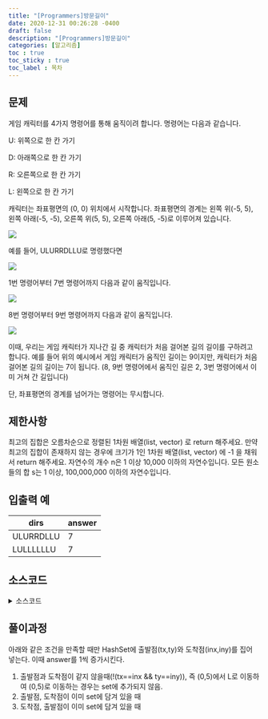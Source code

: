 ```yaml
---
title: "[Programmers]방문길이"
date: 2020-12-31 00:26:28 -0400
draft: false
description: "[Programmers]방문길이"
categories: [알고리즘]
toc : true
toc_sticky : true
toc_label : 목차
---
```


## 문제

게임 캐릭터를 4가지 명령어를 통해 움직이려 합니다. 명령어는 다음과 같습니다.

U: 위쪽으로 한 칸 가기

D: 아래쪽으로 한 칸 가기

R: 오른쪽으로 한 칸 가기

L: 왼쪽으로 한 칸 가기

캐릭터는 좌표평면의 (0, 0) 위치에서 시작합니다. 좌표평면의 경계는 왼쪽 위(-5, 5), 왼쪽 아래(-5, -5), 오른쪽 위(5, 5), 오른쪽 아래(5, -5)로 이루어져 있습니다.

<img src="https://res.cloudinary.com/jistring93/image/upload/v1495542181/%EB%B0%A9%EB%AC%B8%EA%B8%B8%EC%9D%B41_qpp9l3.png">

예를 들어, ULURRDLLU로 명령했다면

<img src="https://res.cloudinary.com/jistring93/image/upload/v1495542443/%EB%B0%A9%EB%AC%B8%EA%B8%B8%EC%9D%B42_lezmdo.png">

1번 명령어부터 7번 명령어까지 다음과 같이 움직입니다.

<img src="https://res.cloudinary.com/jistring93/image/upload/v1495542704/%EB%B0%A9%EB%AC%B8%EA%B8%B8%EC%9D%B43_sootjd.png">

8번 명령어부터 9번 명령어까지 다음과 같이 움직입니다.

<img src="https://res.cloudinary.com/jistring93/image/upload/v1495542767/%EB%B0%A9%EB%AC%B8%EA%B8%B8%EC%9D%B44_hlpiej.png">

이때, 우리는 게임 캐릭터가 지나간 길 중 캐릭터가 처음 걸어본 길의 길이를 구하려고 합니다. 예를 들어 위의 예시에서 게임 캐릭터가 움직인 길이는 9이지만, 캐릭터가 처음 걸어본 길의 길이는 7이 됩니다. (8, 9번 명령어에서 움직인 길은 2, 3번 명령어에서 이미 거쳐 간 길입니다)

단, 좌표평면의 경계를 넘어가는 명령어는 무시합니다.

## 제한사항

최고의 집합은 오름차순으로 정렬된 1차원 배열(list, vector) 로 return 해주세요.
만약 최고의 집합이 존재하지 않는 경우에 크기가 1인 1차원 배열(list, vector) 에 -1 을 채워서 return 해주세요.
자연수의 개수 n은 1 이상 10,000 이하의 자연수입니다.
모든 원소들의 합 s는 1 이상, 100,000,000 이하의 자연수입니다.

## 입출력 예

|dirs|answer|
|---|---|
|ULURRDLLU|7|
|LULLLLLLU|7|

## 소스코드

<details>
<summary>소스코드</summary>
<div markdown="1">

```java
import java.util.*;
class Solution {
  public int solution(String dirs) {
		int answer = 0;
		HashSet <String> set = new HashSet<String>();

		int inx = 5;
		int iny = 5;
		for(int i=0;i<dirs.length();i++) {
            int tx=inx, ty=iny; //출발점
			if(dirs.charAt(i)=='U') {
				if(iny!=10)	iny++;				
			}else if(dirs.charAt(i)=='D') {
				if(iny!=0) iny--;
			}else if(dirs.charAt(i)=='R') {
				if(inx!=10) inx++;
			}else if(dirs.charAt(i)=='L') {
				if(inx!=0) inx--;
			}
            if(!(tx==inx && ty==iny) && !set.contains(tx+" "+ty+" "+inx+" "+iny)&&
						!set.contains(inx+" "+iny+" "+tx+" "+ty)) {
					set.add(tx+" "+ty+" "+inx+" "+iny);
                    System.out.println(tx+" "+ty+" "+inx+" "+iny);
					answer++;
			}
		}
		return answer;
	}
}
```
</div>
</details>

## 풀이과정
아래와 같은 조건을 만족할 때만 HashSet에 출발점(tx,ty)와 도착점(inx,iny)를 집어 넣는다. 이때 answer를 1씩 증가시킨다.
1. 출발점과 도착점이 같지 않을때(!(tx==inx && ty==iny)), 즉 (0,5)에서 L로 이동하여 (0,5)로 이동하는 경우는 set에 추가되지 않음.
2. 출발점, 도착점이 이미 set에 담겨 있을 때 
3. 도착점, 출발점이 이미 set에 담겨 있을 때